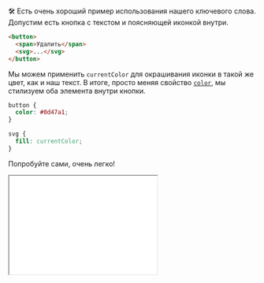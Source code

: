 🛠 Есть очень хороший пример использования нашего ключевого слова. Допустим есть кнопка с текстом и поясняющей иконкой внутри.

```html
<button>
  <span>Удалить</span>
  <svg>...</svg>
</button>
```

Мы можем применить `currentColor` для окрашивания иконки в такой же цвет, как и наш текст. В итоге, просто меняя свойство [`color`](/css/color), мы стилизуем оба элемента внутри кнопки.

```css
button {
  color: #0d47a1;
}

svg {
  fill: currentColor;
}
```

Попробуйте сами, очень легко!

<iframe title="Пример с кнопкой" src="demos/interactive/" height="200"></iframe>
